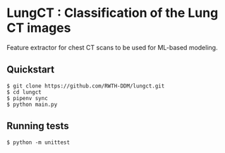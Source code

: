 
# LungCT : Classification of the Lung CT images

Feature extractor for chest CT scans to be used for ML-based modeling.

## Quickstart

```
$ git clone https://github.com/RWTH-DDM/lungct.git
$ cd lungct
$ pipenv sync
$ python main.py
```

## Running tests

```
$ python -m unittest
```
